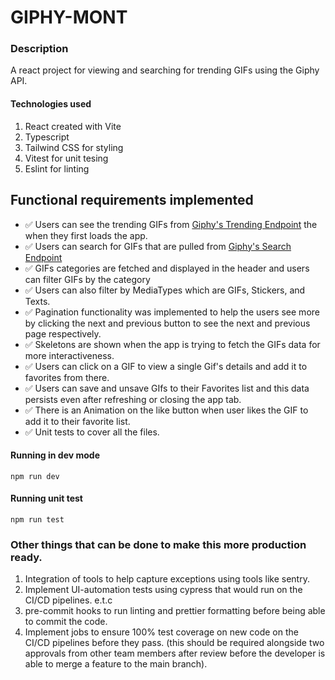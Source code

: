 # GIPHY-MONT

### Description

A react project for viewing and searching for trending GIFs using the Giphy API.

#### Technologies used

1. React created with Vite
2. Typescript
3. Tailwind CSS for styling
4. Vitest for unit tesing
5. Eslint for linting

## Functional requirements implemented

- ✅ Users can see the trending GIFs from [Giphy's Trending Endpoint](https://developers.giphy.com/docs/api/endpoint#trending) the when they first loads the app.
- ✅ Users can search for GIFs that are pulled from [Giphy's Search Endpoint](https://developers.giphy.com/docs/api/endpoint#search)
- ✅ GIFs categories are fetched and displayed in the header and users can filter GIFs by the category
- ✅ Users can also filter by MediaTypes which are GIFs, Stickers, and Texts.
- ✅ Pagination functionality was implemented to help the users see more by clicking the next and previous button to see the next and previous page respectively.
- ✅ Skeletons are shown when the app is trying to fetch the GIFs data for more interactiveness.
- ✅ Users can click on a GIF to view a single Gif's details and add it to favorites from there.
- ✅ Users can save and unsave GIfs to their Favorites list and this data persists even after refreshing or closing the app tab.
- ✅ There is an Animation on the like button when user likes the GIF to add it to their favorite list.
- ✅ Unit tests to cover all the files.

#### Running in dev mode

```
npm run dev
```

#### Running unit test

```
npm run test
```

### Other things that can be done to make this more production ready.

1. Integration of tools to help capture exceptions using tools like sentry.
2. Implement UI-automation tests using cypress that would run on the CI/CD pipelines. e.t.c
3. pre-commit hooks to run linting and prettier formatting before being able to commit the code.
4. Implement jobs to ensure 100% test coverage on new code on the CI/CD pipelines before they pass. (this should be required alongside two approvals from other team members after review before the developer is able to merge a feature to the main branch).